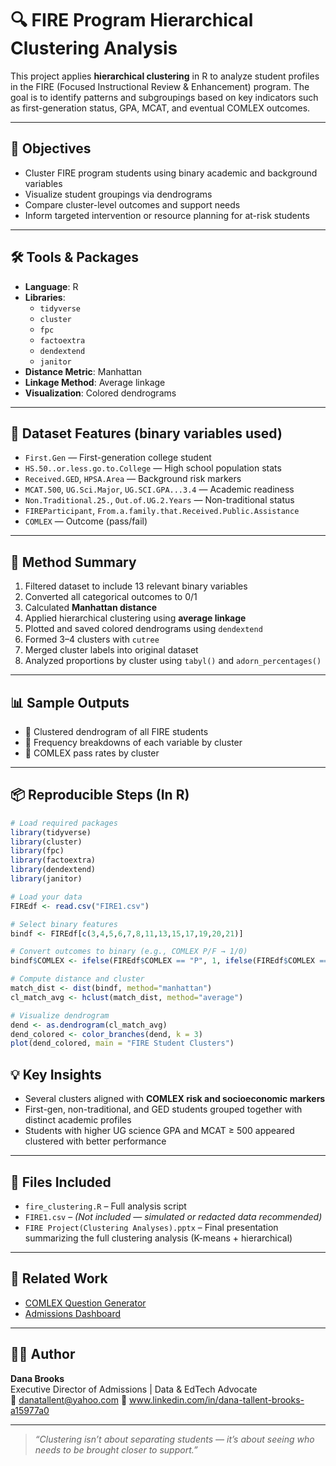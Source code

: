 # 🔍 FIRE Program Hierarchical Clustering Analysis

This project applies **hierarchical clustering** in R to analyze student profiles in the FIRE (Focused Instructional Review & Enhancement) program. The goal is to identify patterns and subgroupings based on key indicators such as first-generation status, GPA, MCAT, and eventual COMLEX outcomes.

---

## 🎯 Objectives

- Cluster FIRE program students using binary academic and background variables
- Visualize student groupings via dendrograms
- Compare cluster-level outcomes and support needs
- Inform targeted intervention or resource planning for at-risk students

---

## 🛠️ Tools & Packages

- **Language**: R
- **Libraries**:
  - `tidyverse`
  - `cluster`
  - `fpc`
  - `factoextra`
  - `dendextend`
  - `janitor`
- **Distance Metric**: Manhattan
- **Linkage Method**: Average linkage
- **Visualization**: Colored dendrograms

---

## 📁 Dataset Features (binary variables used)

- `First.Gen` — First-generation college student  
- `HS.50..or.less.go.to.College` — High school population stats  
- `Received.GED`, `HPSA.Area` — Background risk markers  
- `MCAT.500`, `UG.Sci.Major`, `UG.SCI.GPA...3.4` — Academic readiness
- `Non.Traditional.25.`, `Out.of.UG.2.Years` — Non-traditional status
- `FIREParticipant`, `From.a.family.that.Received.Public.Assistance`
- `COMLEX` — Outcome (pass/fail)

---

## 🧠 Method Summary

1. Filtered dataset to include 13 relevant binary variables
2. Converted all categorical outcomes to 0/1
3. Calculated **Manhattan distance**
4. Applied hierarchical clustering using **average linkage**
5. Plotted and saved colored dendrograms using `dendextend`
6. Formed 3–4 clusters with `cutree`
7. Merged cluster labels into original dataset
8. Analyzed proportions by cluster using `tabyl()` and `adorn_percentages()`

---

## 📊 Sample Outputs

- 📌 Clustered dendrogram of all FIRE students  
- 📌 Frequency breakdowns of each variable by cluster  
- 📌 COMLEX pass rates by cluster

---

## 📦 Reproducible Steps (In R)

```r
# Load required packages
library(tidyverse)
library(cluster)
library(fpc)
library(factoextra)
library(dendextend)
library(janitor)

# Load your data
FIREdf <- read.csv("FIRE1.csv")

# Select binary features
bindf <- FIREdf[c(3,4,5,6,7,8,11,13,15,17,19,20,21)]

# Convert outcomes to binary (e.g., COMLEX P/F → 1/0)
bindf$COMLEX <- ifelse(FIREdf$COMLEX == "P", 1, ifelse(FIREdf$COMLEX == "F", 0, NA))

# Compute distance and cluster
match_dist <- dist(bindf, method="manhattan")
cl_match_avg <- hclust(match_dist, method="average")

# Visualize dendrogram
dend <- as.dendrogram(cl_match_avg)
dend_colored <- color_branches(dend, k = 3)
plot(dend_colored, main = "FIRE Student Clusters")
```

## 💡 Key Insights

- Several clusters aligned with **COMLEX risk and socioeconomic markers**
- First-gen, non-traditional, and GED students grouped together with distinct academic profiles
- Students with higher UG science GPA and MCAT ≥ 500 appeared clustered with better performance

---

## 📁 Files Included

- `fire_clustering.R` – Full analysis script
- `FIRE1.csv` – *(Not included — simulated or redacted data recommended)*
- `FIRE Project(Clustering Analyses).pptx` – Final presentation summarizing the full clustering analysis (K-means + hierarchical)
---

## 🔗 Related Work

- [COMLEX Question Generator](https://github.com/danabr21285/comlex-question-generator)
- [Admissions Dashboard](https://github.com/danabr21285/admissions-dashboard)

---

## 👩‍🏫 Author

**Dana Brooks**  
Executive Director of Admissions | Data & EdTech Advocate  
📧 danatallent@yahoo.com 
🔗 www.linkedin.com/in/dana-tallent-brooks-a15977a0 

---

> *“Clustering isn’t about separating students — it’s about seeing who needs to be brought closer to support.”*
